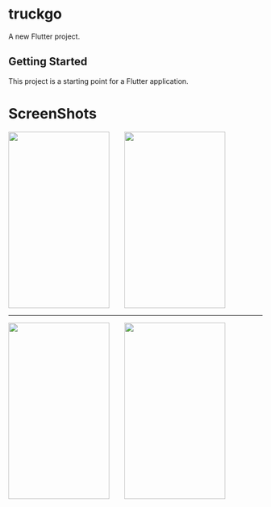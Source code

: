 # truckgo

A new Flutter project.

## Getting Started

This project is a starting point for a Flutter application.

# ScreenShots
<div style="display: flex; gap: 30px;">
  <img src="https://github.com/user-attachments/assets/598702e0-984e-440a-8d9c-a1fa787b8639" width="200" height="350">
  <img src="https://github.com/user-attachments/assets/728eba63-cdb9-459a-a34f-2ac775680d2b" width="200" height="350">
</div>

<hr>

<div style="display: flex; gap: 30px;">
  <img src="https://github.com/user-attachments/assets/88773b86-3d9b-4e16-bbc9-7137749459e8" width="200" height="350">
  <img src="https://github.com/user-attachments/assets/a89d896a-972f-4616-884a-28fe3a932cd6" width="200" height="350">
</div>
